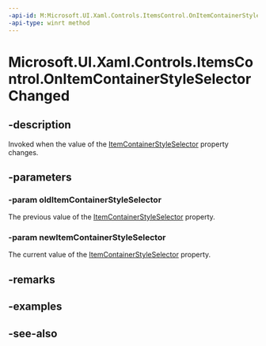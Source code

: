 ```yaml
---
-api-id: M:Microsoft.UI.Xaml.Controls.ItemsControl.OnItemContainerStyleSelectorChanged(Microsoft.UI.Xaml.Controls.StyleSelector,Microsoft.UI.Xaml.Controls.StyleSelector)
-api-type: winrt method
---
```


<!-- Method syntax
virtual protected void OnItemContainerStyleSelectorChanged(Windows.UI.Xaml.Controls.StyleSelector oldItemContainerStyleSelector, Windows.UI.Xaml.Controls.StyleSelector newItemContainerStyleSelector)
-->

# Microsoft.UI.Xaml.Controls.ItemsControl.OnItemContainerStyleSelectorChanged

## -description
Invoked when the value of the [ItemContainerStyleSelector](itemscontrol_itemcontainerstyleselector.md) property changes.

## -parameters
### -param oldItemContainerStyleSelector
The previous value of the [ItemContainerStyleSelector](itemscontrol_itemcontainerstyleselector.md) property.

### -param newItemContainerStyleSelector
The current value of the [ItemContainerStyleSelector](itemscontrol_itemcontainerstyleselector.md) property.

## -remarks

## -examples

## -see-also

